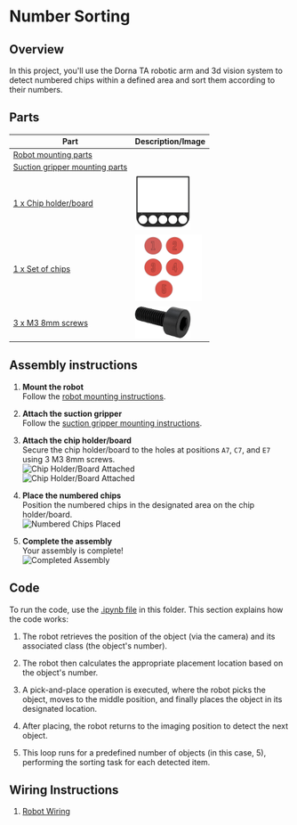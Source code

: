 # **Number Sorting**

## **Overview**
In this project, you'll use the Dorna TA robotic arm and 3d vision system to detect numbered chips within a defined area and sort them according to their numbers.

## **Parts**
| **Part** | **Description/Image** |
|---|---|
| [Robot mounting parts](https://github.com/dorna-robotics/education/blob/main/mount_robot/README.md#parts) |   |
| [Suction gripper mounting parts](https://github.com/dorna-robotics/education/tree/main/attach_suction_gripper#parts) |   |
| [1 x Chip holder/board](https://github.com/dorna-robotics/education/blob/main/ml_object_detection/Assets/GamePieceHolder%20v9.stl) | <img src="./Assets/Images/68747470733a2f2f692e696d6775722e636f6d2f594334534d737a2e706e67.png" alt="Chip Holder/Board" width="100"/> |
| [1 x Set of chips](https://github.com/dorna-robotics/education/blob/main/ml_object_detection/Assets/Chips%20v4.stl) | <img src="./Assets/Images/68747470733a2f2f692e696d6775722e636f6d2f655748304264472e706e67.png" alt="Set of Chips" width="120"/> |
| [3 x M3 8mm screws](https://www.mcmaster.com/91290A113/) | <img src="./Assets/Images/68747470733a2f2f692e696d6775722e636f6d2f533844536c35752e706e67.png" alt="Set of Chips" width="100"/>  |

## **Assembly instructions**

1. **Mount the robot**  
   Follow the [robot mounting instructions](https://github.com/dorna-robotics/education/blob/main/mount_robot/README.md#assembly).

2. **Attach the suction gripper**  
   Follow the [suction gripper mounting instructions](https://github.com/dorna-robotics/education/tree/main/attach_suction_gripper#assembly).

3. **Attach the chip holder/board**  
   Secure the chip holder/board to the holes at positions ``A7``, ``C7``, and ``E7`` using 3 M3 8mm screws.  
   <img src="img_here" alt="Chip Holder/Board Attached" height="300" width="400"/>  
   <img src="img_link_here" alt="Chip Holder/Board Attached" height="300" width="400"/>

4. **Place the numbered chips**  
   Position the numbered chips in the designated area on the chip holder/board.  
   <img src="img_link_here" alt="Numbered Chips Placed" height="300" width="400"/>

5. **Complete the assembly**  
   Your assembly is complete!  
   <img src="img_here" alt="Completed Assembly" width="400"/>

## **Code**
To run the code, use the [.ipynb file](https://github.com/dorna-robotics/education/blob/main/ml_object_detection/number_sorting.ipynb) in this folder. This section explains how the code works:

1. The robot retrieves the position of the object (via the camera) and its associated class (the object's number).

2. The robot then calculates the appropriate placement location based on the object's number.

3. A pick-and-place operation is executed, where the robot picks the object, moves to the middle position, and finally places the object in its designated location.

4. After placing, the robot returns to the imaging position to detect the next object.

5. This loop runs for a predefined number of objects (in this case, 5), performing the sorting task for each detected item.

## **Wiring Instructions**
1. [Robot Wiring](https://github.com/dorna-robotics/education/tree/main/mount_robot)
